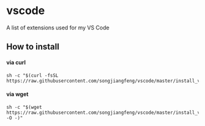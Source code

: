 # vscode
A list of extensions used for  my VS Code
## How to install

#### via curl

```
sh -c "$(curl -fsSL https://raw.githubusercontent.com/songjiangfeng/vscode/master/install_vscode_exts.sh)"
```


#### via wget


 ```
 sh -c "$(wget https://raw.githubusercontent.com/songjiangfeng/vscode/master/install_vscode_exts.sh -O -)"
 ```
